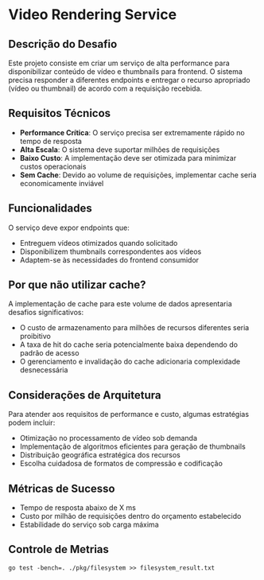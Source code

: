 # Video Rendering Service

## Descrição do Desafio

Este projeto consiste em criar um serviço de alta performance para disponibilizar conteúdo de vídeo e thumbnails para frontend. O sistema precisa responder a diferentes endpoints e entregar o recurso apropriado (vídeo ou thumbnail) de acordo com a requisição recebida.

## Requisitos Técnicos

- **Performance Crítica**: O serviço precisa ser extremamente rápido no tempo de resposta
- **Alta Escala**: O sistema deve suportar milhões de requisições
- **Baixo Custo**: A implementação deve ser otimizada para minimizar custos operacionais
- **Sem Cache**: Devido ao volume de requisições, implementar cache seria economicamente inviável

## Funcionalidades

O serviço deve expor endpoints que:
- Entreguem vídeos otimizados quando solicitado
- Disponibilizem thumbnails correspondentes aos vídeos
- Adaptem-se às necessidades do frontend consumidor

## Por que não utilizar cache?

A implementação de cache para este volume de dados apresentaria desafios significativos:
- O custo de armazenamento para milhões de recursos diferentes seria proibitivo
- A taxa de hit do cache seria potencialmente baixa dependendo do padrão de acesso
- O gerenciamento e invalidação do cache adicionaria complexidade desnecessária

## Considerações de Arquitetura

Para atender aos requisitos de performance e custo, algumas estratégias podem incluir:
- Otimização no processamento de vídeo sob demanda
- Implementação de algoritmos eficientes para geração de thumbnails
- Distribuição geográfica estratégica dos recursos
- Escolha cuidadosa de formatos de compressão e codificação

## Métricas de Sucesso

- Tempo de resposta abaixo de X ms
- Custo por milhão de requisições dentro do orçamento estabelecido
- Estabilidade do serviço sob carga máxima


## Controle de Metrias
```shell
go test -bench=. ./pkg/filesystem >> filesystem_result.txt

```
